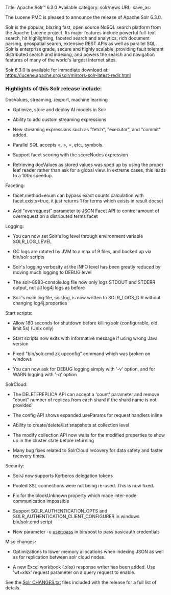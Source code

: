 Title: Apache Solr™ 6.3.0 Available
category: solr/news
URL: 
save_as: 

The Lucene PMC is pleased to announce the release of Apache Solr 6.3.0.

Solr is the popular, blazing fast, open source NoSQL search platform
from the Apache Lucene project. Its major features include powerful
full-text search, hit highlighting, faceted search and analytics,
rich document parsing, geospatial search, extensive REST APIs as well
as parallel SQL. Solr is enterprise grade, secure and highly scalable,
providing fault tolerant distributed search and indexing, and powers
the search and navigation features of many of the world's largest
internet sites.

Solr 6.3.0 is available for immediate download at:
<https://lucene.apache.org/solr/mirrors-solr-latest-redir.html>

### Highlights of this Solr release include:

DocValues, streaming, /export, machine learning

  * Optimize, store and deploy AI models in Solr

  * Ability to add custom streaming expressions

  * New streaming expressions such as "fetch", "executor", and "commit" added.

  * Parallel SQL accepts <, >, =, etc., symbols.

  * Support facet scoring with the scoreNodes expression

  * Retrieving docValues as stored values was sped up by using the proper leaf reader rather than ask for a global view.  In extreme cases, this leads to a 100x speedup.

Faceting:

  * facet.method=enum can bypass exact counts calculation with facet.exists=true, it just returns 1 for terms which exists in result docset

  * Add "overrequest" parameter to JSON Facet API to control amount of overrequest  on a distributed terms facet

Logging:

  * You can now set Solr's log level through environment variable SOLR_LOG_LEVEL

  * GC logs are rotated by JVM to a max of 9 files, and backed up via bin/solr scripts

  * Solr's logging verbosity at the INFO level has been greatly reduced by moving much logging to DEBUG level

  * The solr-8983-console.log file now only logs STDOUT and STDERR output, not all log4j logs as before

  * Solr's main log file, solr.log, is now written to SOLR_LOGS_DIR without changing log4j.properties

Start scripts:

  * Allow 180 seconds for shutdown before killing solr (configurable, old limit 5s) (Unix only)

  * Start scripts now exits with informative message if using wrong Java version

  * Fixed "bin/solr.cmd zk upconfig" command which was broken on windows

  * You can now ask for DEBUG logging simply with '-v' option, and for WARN logging with '-q' option

SolrCloud:

  * The DELETEREPLICA API can accept a 'count' parameter and remove "count" number of replicas from each shard if the shard name is not provided

  * The config API shows expanded useParams for request handlers inline

  * Ability to create/delete/list snapshots at collection level

  * The modify collection API now waits for the modified properties to show up in the cluster state before returning

  * Many bug fixes related to SolrCloud recovery for data safety and faster recovery times.

Security:

  * SolrJ now supports Kerberos delegation tokens

  * Pooled SSL connections were not being re-used. This is now fixed.

  * Fix for the blockUnknown property which made inter-node communication impossible

  * Support SOLR_AUTHENTICATION_OPTS and SOLR_AUTHENTICATION_CLIENT_CONFIGURER in windows bin/solr.cmd script

  * New parameter -u <user:pass> in bin/post to pass basicauth credentials

Misc changes:

  * Optimizations to lower memory allocations when indexing JSON as well as for replication between solr cloud nodes.

  * A new Excel workbook (.xlsx) response writer has been added. Use 'wt=xlsx' request parameter on a query request to enable.

See the [Solr CHANGES.txt](/solr/6_3_0/changes/Changes.html) files included
with the release for a full list of details.

